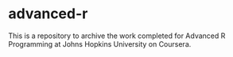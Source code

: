 # advanced-r

This is a repository to archive the work completed for Advanced R Programming at Johns Hopkins University on Coursera.